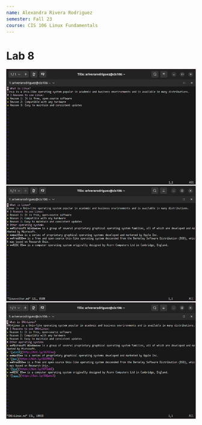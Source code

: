 ```yaml
---
name: Alexandra Rivera Rodriguez
semester: Fall 23
course: CIS 106 Linux Fundamentals
---
```


# Lab 8

![8.1](lab8.1.png)
![8.2](lab8.2.png)
![8.3](lab8.3.png)